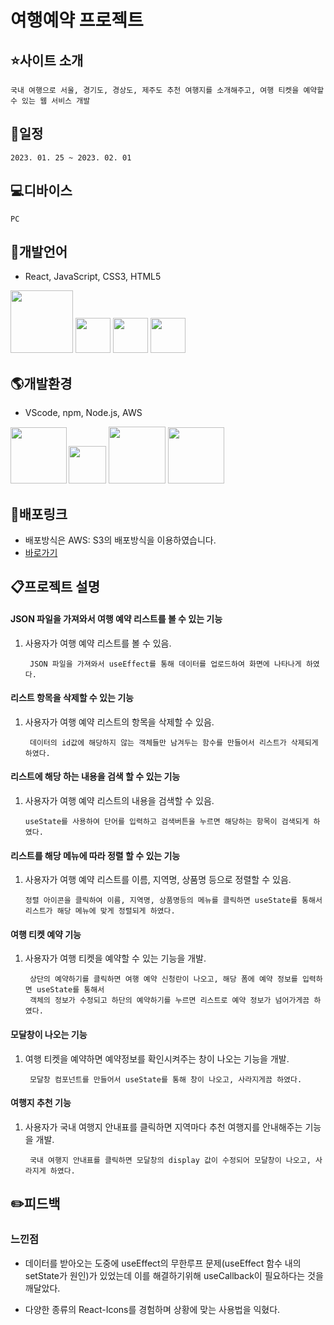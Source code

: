 

# 여행예약 프로젝트

## :star:사이트 소개
    국내 여행으로 서울, 경기도, 경상도, 제주도 추천 여행지를 소개해주고, 여행 티켓을 예약할 수 있는 웹 서비스 개발
## :date:일정
    2023. 01. 25 ~ 2023. 02. 01

## :computer:디바이스
    PC


## :lips:개발언어
- React, JavaScript, CSS3, HTML5

<img src="https://jason-img.s3.amazonaws.com/mdoc/react.png" style="width:100px"> <img src="https://jason-img.s3.amazonaws.com/mdoc/js.png" style="width:56px"> <img src="https://jason-img.s3.amazonaws.com/mdoc/css.png" style="width:56px"> <img src="https://jason-img.s3.amazonaws.com/mdoc/html5.png" style="width:56px">
## :earth_americas:개발환경
- VScode, npm, Node.js, AWS

<img src="https://jason-img.s3.amazonaws.com/mdoc/vscode.png" style="width:90px"><img src="https://jason-img.s3.amazonaws.com/mdoc/npm2.png" style="width:60px; margin-left:3px;">
<img src="https://jason-img.s3.amazonaws.com/mdoc/nodejs.png" style="width:91px"> <img src="https://jason-img.s3.amazonaws.com/mdoc/aws.png" style="width:90px">



## :link:배포링크

- 배포방식은 AWS: S3의 배포방식을 이용하였습니다.
- [바로가기](https://jason-react-travel-resevation2-23-02-02.s3.amazonaws.com/index.html)


## :clipboard:프로젝트 설명


 #### JSON 파일을 가져와서 여행 예약 리스트를 볼 수 있는 기능

1. 사용자가 여행 예약 리스트를 볼 수 있음.
    
        JSON 파일을 가져와서 useEffect를 통해 데이터를 업로드하여 화면에 나타나게 하였다.


#### 리스트 항목을 삭제할 수 있는 기능

1. 사용자가 여행 예약 리스트의 항목을 삭제할 수 있음.

        데이터의 id값에 해당하지 않는 객체들만 남겨두는 함수를 만들어서 리스트가 삭제되게 하였다.

        
#### 리스트에 해당 하는 내용을 검색 할 수 있는 기능

1.  사용자가 여행 예약 리스트의 내용을 검색할 수 있음.

        useState를 사용하여 단어를 입력하고 검색버튼을 누르면 해당하는 항목이 검색되게 하였다. 


#### 리스트를 해당 메뉴에 따라 정렬 할 수 있는 기능

1.  사용자가 여행 예약 리스트를 이름, 지역명, 상품명 등으로 정렬할 수 있음.
    
        정렬 아이콘을 클릭하여 이름, 지역명, 상품명등의 메뉴를 클릭하면 useState를 통해서 
        리스트가 해당 메뉴에 맞게 정렬되게 하였다.


#### 여행 티켓 예약 기능

1. 사용자가 여행 티켓을 예약할 수 있는 기능을 개발.

        상단의 예약하기를 클릭하면 여행 예약 신청란이 나오고, 해당 폼에 예약 정보를 입력하면 useState를 통해서
        객체의 정보가 수정되고 하단의 예약하기를 누르면 리스트로 예약 정보가 넘어가게끔 하였다.


#### 모달창이 나오는 기능

1. 여행 티켓을 예약하면 예약정보를 확인시켜주는 창이 나오는 기능을 개발.

        모달창 컴포넌트를 만들어서 useState를 통해 창이 나오고, 사라지게끔 하였다.
        


#### 여행지 추천 기능

1. 사용자가 국내 여행지 안내표를 클릭하면 지역마다 추천 여행지를 안내해주는 기능을 개발.

        국내 여행지 안내표를 클릭하면 모달창의 display 값이 수정되어 모달창이 나오고, 사라지게 하였다. 

## :pencil2:피드백

### 느낀점




- 데이터를 받아오는 도중에 useEffect의 무한루프 문제(useEffect 함수 내의 setState가 원인)가 있었는데 이를 해결하기위해 useCallback이 필요하다는 것을 깨달았다.
    

- 다양한 종류의 React-Icons를 경험하며 상황에 맞는 사용법을 익혔다.

